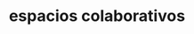 ---
title: "espacios colaborativos"
id: tag.id
permalink: "/tags/espacios%20colaborativos"
videos: [1628]
---